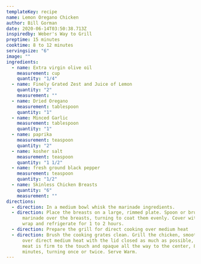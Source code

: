```yaml
---
templateKey: recipe
name: Lemon Oregano Chicken
author: Bill Gorman
date: 2020-06-14T03:50:38.713Z
inspiredby: Weber's Way to Grill
preptime: 15 minutes
cooktime: 8 to 12 minutes
servingsize: "6"
image: ""
ingredients:
  - name: Extra virgin olive oil
    measurement: cup
    quantity: "1/4"
  - name: Finely Grated Zest and Juice of Lemon
    quantity: "2"
    measurement: ""
  - name: Dried Oregano
    measurement: tablespoon
    quantity: "1"
  - name: Minced Garlic
    measurement: tablespoon
    quantity: "1"
  - name: paprika
    measurement: teaspoon
    quantity: "2"
  - name: kosher salt
    measurement: teaspoon
    quantity: "1 1/2"
  - name: fresh ground black pepper
    measurement: teaspoon
    quantity: "1/2"
  - name: Skinless Chicken Breasts
    quantity: "6"
    measurement: ""
directions:
  - direction: In a medium bowl whisk the marinade ingredients.
  - direction: Place the breasts on a large, rimmed plate. Spoon or brush the
      marinade over the breasts, turning to coat them evenly. Cover with plastic
      wrap and refrigerate for 1 to 2 hours.
  - direction: Prepare the grill for direct cooking over medium heat
  - direction: Brush the cooking grates clean. Grill the chicken, smooth side down,
      over direct medium heat with the lid closed as much as possible, until the
      meat is firm to the touch and opaque all the way to the center, 8 to 12
      minutes, turning once or twice. Serve Warm.
---
```

